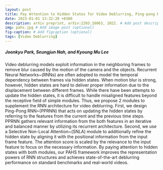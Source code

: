 ```yaml
---
layout: post
title: Pay Attention to Hidden States for Video Deblurring, Ping-pong Recurrent Neural Networks and Selective Non-Local Attention, arXiv preprint, 2022.
date: 2023-01-01 13:32:20 +0300
description: arXiv preprint, arXiv:2203.16063, 2022. # Add post description (optional)
img: pahs.jpg # Add image post (optional)
fig-caption: # Add figcaption (optional)
tags: [Video Deblurring]
---
```

##### Joonkyu Park, Seungjun Nah, and Kyoung Mu Lee

Video deblurring models exploit information in the neighboring frames to remove blur caused by the motion of the camera and the objects. Recurrent Neural Networks~(RNNs) are often adopted to model the temporal dependency between frames via hidden states. When motion blur is strong, however, hidden states are hard to deliver proper information due to the displacement between different frames. While there have been attempts to update the hidden states, it is difficult to handle misaligned features beyond the receptive field of simple modules. Thus, we propose 2 modules to supplement the RNN architecture for video deblurring. First, we design Ping-Pong RNN~(PPRNN) that acts on updating the hidden states by referring to the features from the current and the previous time steps. PPRNN gathers relevant information from the both features in an iterative and balanced manner by utilizing its recurrent architecture. Second, we use a Selective Non-Local Attention~(SNLA) module to additionally refine the hidden state by aligning it with the positional information from the input frame feature. The attention score is scaled by the relevance to the input feature to focus on the necessary information. By paying attention to hidden states with both modules, our PAHS framework improves the representation powers of RNN structures and achieves state-of-the-art deblurring performance on standard benchmarks and real-world videos.
